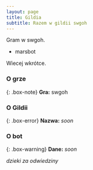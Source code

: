 ```yaml
---
layout: page
title: Gildia
subtitle: Razem w gildii swgoh
---
```


Gram w swgoh.

- marsbot

Wiecej wkrótce.



### O grze

{: .box-note}
**Gra:** swgoh

### O Gildii

{: .box-error}
**Nazwa:** *soon*<br/>

### O bot

{: .box-warning}
**Dane:** *soon*<br/>




*dzieki za odwiedziny*
